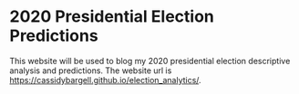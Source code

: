 # 2020 Presidential Election Predictions

This website will be used to blog my 2020 presidential election descriptive analysis and predictions. The website url is https://cassidybargell.github.io/election_analytics/.
